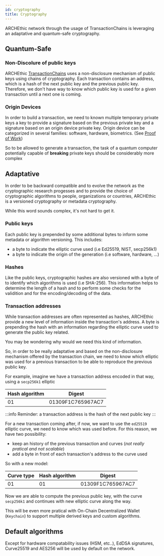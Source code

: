 ```yaml
---
id: cryptography
title: Cryptography
---
```


ARCHEthic network through the usage of TransactionChains is leveraging an adaptative and quantum-safe cryptography.

## Quantum-Safe

### Non-Discolure of public keys

ARCHEthic [TransactionChains](/learn/transaction-chain) uses a non-disclosure mechanism of public keys using chains of cryptography. 
Each transaction contains an address, which is a hash of the next public key and the previous public key.
Therefore, we don't have way to know which public key is used for a given transaction until a next one is coming.

### Origin Devices

In order to build a transaction, we need to known multiple temporary private keys a key to provide a signature based on the previous private key and a signature based on an origin device private key.
Origin device can be categorized in several families: software, hardware, biometrics. (See [Proof of Work](/learn/arch-consensus/proof-of-work))

So to be allowed to generate a transaction, the task of a quantum computer potentially capable of **breaking** private keys should be considerably more complex

## Adaptative

In order to be backward compatible and to evolve the network as the cryptographic research progesses and to provide the choice of cryptographic algorithms to people, organizations or countries, ARCHEthic is a versioned cryptography or metadata cryptography.

While this word sounds complex, it's not hard to get it.

### Public keys

Each public key is prepended by some additional bytes to inform some metadata or algorithm versioning.
This includes:
- a byte to indicate the elliptic curve used (i.e Ed25519, NIST, secp256k1)
- a byte to indicate the origin of the generation (i.e software, hardware, ...)

### Hashes

Like the public keys, cryptographic hashes are also versioned with a byte of to identify which algorithms is used (i.e SHA-256).
This information helps to determine the length of a hash and to perform some checks for the validition and for the encoding/decoding of the data.

### Transaction addresses

While transaction addresses are often represented as hashes, ARCHEthic provide a new level of information inside the transaction's address. A byte is prepending the hash with an information regarding the elliptic curve used to generate the public key related.

You may be wondering why would we need this kind of information.

So, in order to be really adaptative and based on the non-disclosure mechanism offered by the transaction chain, we need to know which elliptic was used for a previous transaction to be able to reproduce the previous public key.

For example, imagine we have a transaction address encoded in that way, using a `secp256k1` elliptic

| Hash algorithm | Digest |
|-|-|
| 01 | 01309F1C765967AC7 | 

:::info
Reminder: a transaction address is the hash of the next public key
:::

For a new transaction coming after, if now, we want to use the `ed25519` elliptic curve, we need to know which was used before. For this reason, we have two possibility:
- keep an history of the previous transaction and curves (*not really pratical and not scalable*)
- add a byte in front of each transaction's address to the curve used

So with a new model:

| Curve type | Hash algorithm | Digest | 
|-|-|-|
| 01 | 01 | 01309F1C765967AC7 |

Now we are able to compute the previous public key, with the curve `secp256k1` and continues with new elliptic curve along the way.

This will be even more pratical with On-Chain Decentralized Wallet (`Keychain`) to support multiple derived keys and custom algorithms.

## Default algorithms

Except for hardware compatability issues (HSM, etc..), EdDSA signatures, Curve25519 and AES256 will be used by default on the network.
